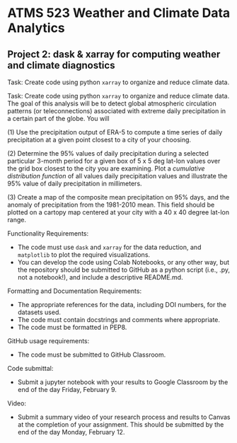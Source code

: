 # ATMS 523 Weather and Climate Data Analytics
## Project 2: dask & xarray for computing weather and climate diagnostics

Task:
Create code using python `xarray` to organize and reduce climate data.

Task:
Create code using python `xarray` to organize and reduce climate data.  The goal of this analysis will be to detect global atmospheric circulation patterns (or teleconnections) associated with extreme daily precipitation in a certain part of the globe. You will 

(1) Use the precipitation output of ERA-5 to compute a time series of daily precipitation at a given point closest to a city of your choosing.

(2) Determine the 95% values of daily precipitation during a selected particular 3-month period for a given box of 5 x 5 deg lat-lon values over the grid box closest to the city you are examining.  Plot a *cumulative distribution function* of all values daily precipitation values and illustrate the 95% value of daily precipitation in millimeters.

(3) Create a map of the composite mean precipitation on 95% days, and the anomaly of precipitation from the 1981-2010 mean. This field should be plotted on a cartopy map centered at your city with a 40 x 40 degree lat-lon range.

Functionality Requirements:
* The code must use `dask` and `xarray` for the data reduction, and `matplotlib` to plot the required visualizations.
* You can develop the code using Colab Notebooks, or any other way, but the repository should be submitted to GitHub as a python script (i.e., .py, not a notebook!), and include a descriptive README.md.

Formatting and Documentation Requirements:
* The appropriate references for the data, including DOI numbers, for the datasets used.  
* The code must contain docstrings and comments where appropriate.
* The code must be formatted in PEP8.

GitHub usage requirements:
* The code must be submitted to GitHub Classroom.  

Code submittal:
* Submit a jupyter notebook with your results to Google Classroom by the end of the day Friday, February 9.

Video:
* Submit a summary video of your research process and results to Canvas at the completion of your assignment.  This should be submitted by the end of the day Monday, February 12.
